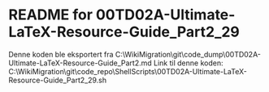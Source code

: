 # README for 00TD02A-Ultimate-LaTeX-Resource-Guide_Part2_29
Denne koden ble eksportert fra C:\WikiMigration\git\code_dump\00TD02A-Ultimate-LaTeX-Resource-Guide_Part2.md
Link til denne koden: C:\WikiMigration\git\code_repo\ShellScripts\00TD02A-Ultimate-LaTeX-Resource-Guide_Part2_29.sh

